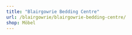 ```yaml
---
title: "Blairgowrie Bedding Centre"
url: /blairgowrie/blairgowrie-bedding-centre/
shop: Möbel
---
```

